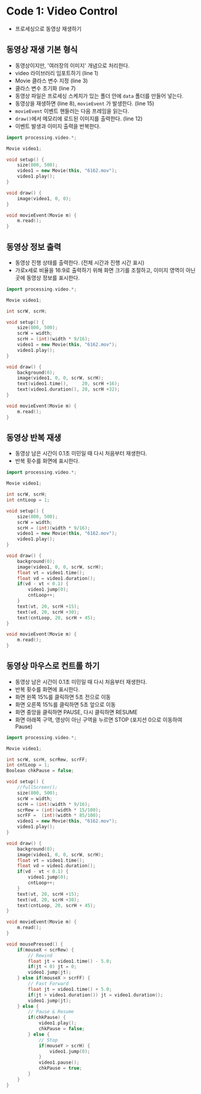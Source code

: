 # Code 1: Video Control

* 프로세싱으로 동영상 재생하기

## 동영상 재생 기본 형식

* 동영상이지만, '여러장의 이미지' 개념으로 처리한다.
* video 라이브러리 임포트하기 (line 1)
* Movie 클라스 변수 지정 (line 3)
* 클라스 변수 초기화 (line 7)
* 동영상 파일은 프로세싱 스케치가 있는 폴더 안에 `data` 폴더를 만들어 넣는다.
* 동영상을 재생하면 (line 8), `movieEvent` 가 발생한다. (line 15)
* `movieEvent` 이벤트 핸들러는 다음 프레임을 읽는다.
* `draw()`에서 메모리에 로드된 이미지를 출력한다. (line 12)
* 이벤트 발생과 이미지 출력을 반복한다.


```cpp title="p59_video1.pde" linenums="1" hl_lines="12"
import processing.video.*;

Movie video1;

void setup() {
    size(800, 500);
    video1 = new Movie(this, "6162.mov");
    video1.play();
}

void draw() {
    image(video1, 0, 0);
}

void movieEvent(Movie m) {
    m.read();
}

```

## 동영상 정보 출력

* 동영상 진행 상태를 출력한다. (전체 시간과 진행 시간 표시)
* 가로x세로 비율을 16:9로 출력하기 위해 화면 크기를 조절하고, 이미지 영역이 아닌 곳에 동영상 정보를 표시한다.

```cpp title="p59_video2.pde" linenums="1" hl_lines="16"
import processing.video.*;

Movie video1;

int scrW, scrH;

void setup() {
    size(800, 500);
    scrW = width;
    scrH = (int)(width * 9/16);
    video1 = new Movie(this, "6162.mov");
    video1.play();
}

void draw() {
    background(0);
    image(video1, 0, 0, scrW, scrH);
    text(video1.time(),     20, scrH +16);
    text(video1.duration(), 20, scrH +32);
}

void movieEvent(Movie m) {
    m.read();
}

```

## 동영상 반복 재생

* 동영상 남은 시간이 0.1초 미민일 때 다시 처음부터 재생한다.
* 반복 횟수를 화면에 표시한다.

```cpp title="p59_video3.pde" linenums="1" hl_lines="21-24"
import processing.video.*;

Movie video1;

int scrW, scrH;
int cntLoop = 1;

void setup() {
    size(800, 500);
    scrW = width;
    scrH = (int)(width * 9/16);
    video1 = new Movie(this, "6162.mov");
    video1.play();
}

void draw() {
    background(0);
    image(video1, 0, 0, scrW, scrH);
    float vt = video1.time(); 
    float vd = video1.duration();
    if(vd - vt < 0.1) {
        video1.jump(0);
        cntLoop++;
    }
    text(vt, 20, scrH +15);
    text(vd, 20, scrH +30);
    text(cntLoop, 20, scrH + 45);
}

void movieEvent(Movie m) {
    m.read();
}

```


## 동영상 마우스로 컨트롤 하기

* 동영상 남은 시간이 0.1초 미민일 때 다시 처음부터 재생한다.
* 반복 횟수를 화면에 표시한다.
* 화면 왼쪽 15%를 클릭하면 5초 전으로 이동
* 화면 오른쪽 15%를 클릭하면 5초 앞으로 이동
* 화면 중앙을 클릭하면 PAUSE, 다시 클릭하면 RESUME
* 화면 아래쪽 구역, 영상이 아닌 구역을 누르면 STOP (포지션 0으로 이동하여 Pause)

```cpp title="p59_video4.pde" linenums="1" hl_lines="13-15"
import processing.video.*;

Movie video1;

int scrW, scrH, scrRew, scrFF;
int cntLoop = 1;
Boolean chkPause = false; 

void setup() {
    //fullScreen();
    size(800, 500);
    scrW = width;
    scrH = (int)(width * 9/16);
    scrRew = (int)(width * 15/100);
    scrFF =  (int)(width * 85/100);
    video1 = new Movie(this, "6162.mov");
    video1.play();
}

void draw() {
    background(0);
    image(video1, 0, 0, scrW, scrH);
    float vt = video1.time(); 
    float vd = video1.duration();
    if(vd - vt < 0.1) {
        video1.jump(0);
        cntLoop++;
    }
    text(vt, 20, scrH +15);
    text(vd, 20, scrH +30);
    text(cntLoop, 20, scrH + 45);
}

void movieEvent(Movie m) {
    m.read();
}

void mousePressed() {
    if(mouseX < scrRew) {
        // Rewind
        float jt = video1.time() - 5.0;
        if(jt < 0) jt = 0;
        video1.jump(jt);
    } else if(mouseX > scrFF) {
        // Fast Forward
        float jt = video1.time() + 5.0;
        if(jt > video1.duration()) jt = video1.duration();
        video1.jump(jt);
    } else {
        // Pause & Resume
        if(chkPause) {
            video1.play();
            chkPause = false;
        } else {
            // Stop
            if(mouseY > scrH) {
                video1.jump(0);
            }
            video1.pause();
            chkPause = true;
        }
    }
}
```